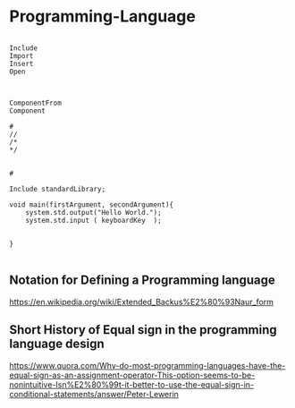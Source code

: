 # Programming-Language

<pre>
<code>
Include
Import
Insert
Open



ComponentFrom
Component

#
//
/*
*/


# 

Include standardLibrary;

void main(firstArgument, secondArgument){
    system.std.output("Hello World.");
    system.std.input ( keyboardKey  );


}
</code>
</pre>

## Notation for Defining a Programming language
https://en.wikipedia.org/wiki/Extended_Backus%E2%80%93Naur_form

## Short History of Equal sign in the programming language design
https://www.quora.com/Why-do-most-programming-languages-have-the-equal-sign-as-an-assignment-operator-This-option-seems-to-be-nonintuitive-Isn%E2%80%99t-it-better-to-use-the-equal-sign-in-conditional-statements/answer/Peter-Lewerin

